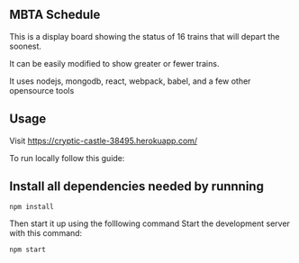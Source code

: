 MBTA Schedule
---

This is a display board showing the status of 16 trains that will depart the soonest.

It can be easily modified to show greater or fewer trains.

It uses nodejs, mongodb, react, webpack, babel, and a few other opensource tools

Usage
---

Visit https://cryptic-castle-38495.herokuapp.com/


To run locally follow this guide:

Install all dependencies needed by runnning
---

```
npm install
```

Then start it up using the folllowing command
Start the development server with this command:
```
npm start
```
